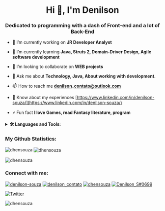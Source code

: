 <h1 align="center">Hi 👋, I'm Denilson</h1>
<h3 align="center">Dedicated to programming with a dash of Front-end and a lot of Back-End</h3>

- 🔭 I’m currently working on **JR Developer Analyst**

- 🌱 I’m currently learning **Java, Struts 2, Domain-Driver Design, Agile software development**

- 👯 I’m looking to collaborate on **WEB projects**

- 💬 Ask me about **Technology, Java, About working with development.**

- 📫 How to reach me **denilson_contato@outlook.com**

- 📄 Know about my experiences [https://www.linkedin.com/in/denilson-souza/](https://www.linkedin.com/in/denilson-souza/)

- ⚡ Fun fact **I love Games, read Fantasy literature, program**

<details>
  <summary><b>🛠️ Languages and Tools:</b></summary>
  <br/>
<p align="left"> <a href="https://angular.io" target="_blank"> <img src="https://angular.io/assets/images/logos/angular/angular.svg" alt="angular" width="40" height="40"/> </a> <a href="https://getbootstrap.com" target="_blank"> <img src="https://raw.githubusercontent.com/devicons/devicon/master/icons/bootstrap/bootstrap-plain-wordmark.svg" alt="bootstrap" width="40" height="40"/> </a> <a href="https://www.w3schools.com/css/" target="_blank"> <img src="https://raw.githubusercontent.com/devicons/devicon/master/icons/css3/css3-original-wordmark.svg" alt="css3" width="40" height="40"/> </a> <a href="https://www.figma.com/" target="_blank"> <img src="https://www.vectorlogo.zone/logos/figma/figma-icon.svg" alt="figma" width="40" height="40"/> </a> <a href="https://firebase.google.com/" target="_blank"> <img src="https://www.vectorlogo.zone/logos/firebase/firebase-icon.svg" alt="firebase" width="40" height="40"/> </a> <a href="https://git-scm.com/" target="_blank"> <img src="https://www.vectorlogo.zone/logos/git-scm/git-scm-icon.svg" alt="git" width="40" height="40"/> </a> <a href="https://heroku.com" target="_blank"> <img src="https://www.vectorlogo.zone/logos/heroku/heroku-icon.svg" alt="heroku" width="40" height="40"/> </a> <a href="https://www.w3.org/html/" target="_blank"> <img src="https://raw.githubusercontent.com/devicons/devicon/master/icons/html5/html5-original-wordmark.svg" alt="html5" width="40" height="40"/> </a> <a href="https://www.java.com" target="_blank"> <img src="https://raw.githubusercontent.com/devicons/devicon/master/icons/java/java-original.svg" alt="java" width="40" height="40"/> </a> <a href="https://developer.mozilla.org/en-US/docs/Web/JavaScript" target="_blank"> <img src="https://raw.githubusercontent.com/devicons/devicon/master/icons/javascript/javascript-original.svg" alt="javascript" width="40" height="40"/> </a> <a href="https://www.mysql.com/" target="_blank"> <img src="https://raw.githubusercontent.com/devicons/devicon/master/icons/mysql/mysql-original-wordmark.svg" alt="mysql" width="40" height="40"/> </a> <a href="https://nodejs.org" target="_blank"> <img src="https://raw.githubusercontent.com/devicons/devicon/master/icons/nodejs/nodejs-original-wordmark.svg" alt="nodejs" width="40" height="40"/> </a> <a href="https://www.postgresql.org" target="_blank"> <img src="https://raw.githubusercontent.com/devicons/devicon/master/icons/postgresql/postgresql-original-wordmark.svg" alt="postgresql" width="40" height="40"/> </a> <a href="https://postman.com" target="_blank"> <img src="https://www.vectorlogo.zone/logos/getpostman/getpostman-icon.svg" alt="postman" width="40" height="40"/> </a> <a href="https://spring.io/" target="_blank"> <img src="https://www.vectorlogo.zone/logos/springio/springio-icon.svg" alt="spring" width="40" height="40"/> </a> </p>
</details>

<h3 align="left">My Github Statistics:</h3>
<p><img align="left" src="https://github-readme-stats.vercel.app/api/top-langs?username=dhensouza&show_icons=true&locale=en&layout=compact" alt="dhensouza" /></p>

<p>&nbsp;<img align="center" src="https://github-readme-stats.vercel.app/api?username=dhensouza&show_icons=true&locale=en" alt="dhensouza" /></p>

<p><img align="center" src="https://github-readme-streak-stats.herokuapp.com/?user=dhensouza&" alt="dhensouza" /></p>

<h3 align="left">Connect with me:</h3>
<p align="left">
<a href="https://linkedin.com/in/denilson-souza" target="blank"><img align="center" src="https://raw.githubusercontent.com/rahuldkjain/github-profile-readme-generator/master/src/images/icons/Social/linked-in-alt.svg" alt="denilson-souza" height="30" width="40" /></a>
<a href="https://www.hackerrank.com/denilson_contato" target="blank"><img align="center" src="https://raw.githubusercontent.com/rahuldkjain/github-profile-readme-generator/master/src/images/icons/Social/hackerrank.svg" alt="denilson_contato" height="30" width="40" /></a>
<a href="https://www.leetcode.com/dhensouza" target="blank"><img align="center" src="https://raw.githubusercontent.com/rahuldkjain/github-profile-readme-generator/master/src/images/icons/Social/leet-code.svg" alt="dhensouza" height="30" width="40" /></a>
<a href="https://discord.gg/Denilson_S#0699" target="blank"><img align="center" src="https://raw.githubusercontent.com/rahuldkjain/github-profile-readme-generator/master/src/images/icons/Social/discord.svg" alt="Denilson_S#0699" height="30" width="40" /></a>
</p>

[![Twitter](https://img.shields.io/twitter/url/https/twitter.com/MrDhenI.svg?style=social&label=Follow%20%40MrDhenI)](https://twitter.com/MrDhenI)

<p align="left"> <img src="https://komarev.com/ghpvc/?username=dhensouza&label=Profile%20views&color=0e75b6&style=flat" alt="dhensouza" /> </p>

<!-- 
<p align="left"> <a href="https://github.com/ryo-ma/github-profile-trophy"><img src="https://github-profile-trophy.vercel.app/?username=dhensouza" alt="dhensouza" /></a> </p>

<p align="left"> <a href="https://twitter.com/MrDhenI?t=6UHQwa7kXoYC_EtXua4LiA&s=08" target="blank"><img src="https://img.shields.io/twitter/follow/?logo=twitter&style=for-the-badge" alt="" /></a> </p>
-->
